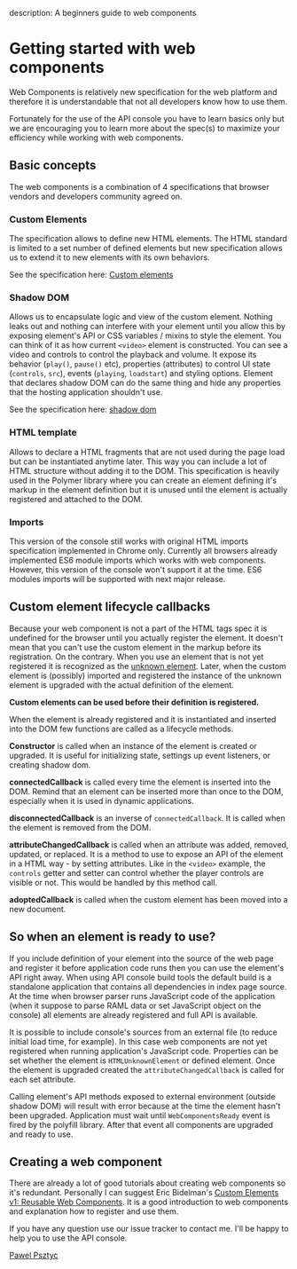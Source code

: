 description: A beginners guide to web components

# Getting started with web components

Web Components is relatively new specification for the web platform and therefore it is understandable that not all developers know how to use them.

Fortunately for the use of the API console you have to learn basics only but we are encouraging you to learn more about the spec(s) to maximize your efficiency while working with web components.

## Basic concepts

The web components is a combination of 4 specifications that browser vendors and developers community agreed on.

### Custom Elements

The specification allows to define new HTML elements. The HTML standard is limited to a set number of defined elements but new specification allows us to extend it to new elements with its own behaviors.

See the specification here: [Custom elements](https://w3c.github.io/webcomponents/spec/custom/)

### Shadow DOM

Allows us to encapsulate logic and view of the custom element. Nothing leaks out and nothing can interfere with your element until you allow this by exposing element's API or CSS variables / mixins to style the element. You can think of it as how current `<video>` element is constructed. You can see a video and controls to control the
playback and volume. It expose its behavior (`play()`, `pause()` etc), properties (attributes) to control UI state (`controls`, `src`), events (`playing`, `loadstart`) and styling options. Element that declares shadow DOM can do the same thing and
hide any properties that the hosting application shouldn't use.

See the specification here: [shadow dom](https://w3c.github.io/webcomponents/spec/shadow/)

### HTML template

Allows to declare a HTML fragments that are not used during the page load but can be instantiated anytime later. This way you can include a lot of HTML structure without adding it to the DOM. This specification is heavily used in the Polymer library where you can create an element defining it's markup in the element definition but it is unused until the element is actually registered and attached to the DOM.


### Imports

This version of the console still works with original HTML imports specification implemented in Chrome only. Currently all browsers already implemented ES6 module imports which works with web components. However, this version of the console won't support it at the time. ES6 modules imports will be supported with next major release.


## Custom element lifecycle callbacks

Because your web component is not a part of the HTML tags spec it is undefined for the browser until you actually register the element. It doesn't mean that you can't use the custom element in the markup before its registration. On the contrary. When you use an element that is not yet registered it is recognized as the [unknown element](https://developer.mozilla.org/en-US/docs/Web/API/HTMLUnknownElement). Later, when the custom element is (possibly) imported and registered the instance of the unknown element is upgraded with the actual definition of the element.

**Custom elements can be used before their definition is registered.**

When the element is already registered and it is instantiated and inserted into the DOM few functions are called as a lifecycle methods.

**Constructor** is called when an instance of the element is created or upgraded. It is useful for initializing state, settings up event listeners, or creating shadow dom.

**connectedCallback** is called every time the element is inserted into the DOM. Remind that an element can be inserted more than once to the DOM, especially when it is used in dynamic applications.

**disconnectedCallback** is an inverse of `connectedCallback`. It is called when the element is removed from the DOM.

**attributeChangedCallback** is called when an attribute was added, removed, updated, or replaced. It is a method to use to expose an API of the element in a HTML way - by setting attributes. Like in the `<video>` example, the `controls` getter and setter can control whether the player controls are visible or not. This would be handled by this method call.

**adoptedCallback** is called when the custom element has been moved into a new document.

## So when an element is ready to use?

If you include definition of your element into the source of the web page and register it before application code runs then you can use the element's API right away. When using API console build tools the default build is a standalone application that contains all dependencies in index page source. At the time when browser parser runs JavaScript code of the application (when it suppose to parse RAML data or set JavaScript object on the console) all elements are already registered and full API is available.

It is possible to include console's sources from an external file (to reduce initial load time, for example). In this
case web components are not yet registered when running application's JavaScript code.
Properties can be set whether the element is `HTMLUnknownElement` or defined element. Once the element is upgraded created the `attributeChangedCallback` is called for each set attribute.

Calling element's API methods exposed to external environment (outside shadow DOM) will result with error because at the time the element hasn't been upgraded. Application must wait until `WebComponentsReady` event is fired by the polyfill library. After that event all components are upgraded and ready to use.

## Creating a web component

There are already a lot of good tutorials about creating web components so it's redundant. Personally I can suggest Eric Bidelman's [Custom Elements v1: Reusable Web Components](https://developers.google.com/web/fundamentals/architecture/building-components/customelements). It is a good introduction to web components and explanation how to register and use them.

If you have any question use our issue tracker to contact me. I'll be happy to help you to use the API console.

[Pawel Psztyc](https://github.com/jarrodek)
